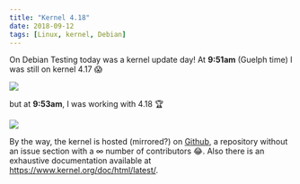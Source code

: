 ```yaml
---
title: "Kernel 4.18"
date: 2018-09-12
tags: [Linux, kernel, Debian]
---
```


On Debian Testing today was a kernel update day! At **9:51am** (Guelph time)
I was still on kernel 4.17 :scream:

![](/notes/linux/linux4_17.png)

but at **9:53am**, I was working with 4.18 :trophy:


![](/notes/linux/linux4_18.png)

By the way, the kernel is hosted (mirrored?) on [Github](https://github.com/torvalds/linux),
a repository without an issue section with a $\infty$ number of contributors :joy:.
Also there is an exhaustive documentation available at https://www.kernel.org/doc/html/latest/.
